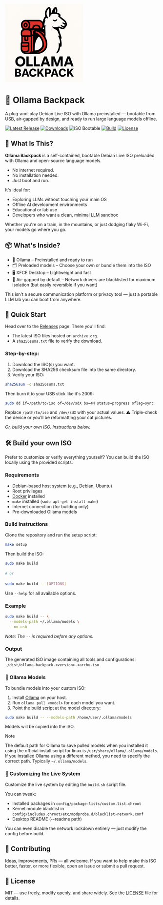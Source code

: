 ![Ollama Backpack Logo](assets/logo.png)

# 🎒 Ollama Backpack

A plug-and-play Debian Live ISO with Ollama preinstalled — bootable from USB, air-gapped by design, and ready to run large language models offline.

[![Latest Release](https://img.shields.io/github/v/release/vedmakk/ollama-backpack?label=release)](https://github.com/vedmakk/ollama-backpack/releases)
[![Downloads](https://img.shields.io/github/downloads/vedmakk/ollama-backpack/total)](https://github.com/vedmakk/ollama-backpack/releases)
![ISO Bootable](https://img.shields.io/badge/ISO-Bootable-blue)
[![Build](https://github.com/vedmakk/ollama-backpack/actions/workflows/lint.yml/badge.svg)](https://github.com/vedmakk/ollama-backpack/actions)
[![License](https://img.shields.io/github/license/vedmakk/ollama-backpack)](LICENSE)

## 🎯 What Is This?

**Ollama Backpack** is a self-contained, bootable Debian Live ISO preloaded with Ollama and open-source language models.

- No internet required.
- No installation needed.
- Just boot and run.

It's ideal for:

- Exploring LLMs without touching your main OS
- Offline AI development environments
- Educational or lab use
- Developers who want a clean, minimal LLM sandbox

Whether you're on a train, in the mountains, or just dodging flaky Wi-Fi, your models go where you go.

## 📦 What's Inside?

- 🧠 Ollama – Preinstalled and ready to run
- 🗂️ Preloaded models – Choose your own or bundle them into the ISO
- 🖥️ XFCE Desktop – Lightweight and fast
- 📴 Air-gapped by default – Network drivers are blacklisted for maximum isolation (but easily reversible if you want)

This isn't a secure communication platform or privacy tool — just a portable LLM lab you can boot from anywhere.

## 🚀 Quick Start

Head over to the [Releases](https://github.com/vedmakk/ollama-backpack/releases) page. There you'll find:

- The latest ISO files hosted on `archive.org`.
- A `sha256sums.txt` file to verify the download.

### Step-by-step:

1. Download the ISO(s) you want.
1. Download the SHA256 checksum file into the same directory.
1. Verify your ISO:

```bash
sha256sum -c sha256sums.txt
```

Then burn it to your USB stick like it's 2009:

```bash
sudo dd if=/path/to/iso of=/dev/sdX bs=4M status=progress oflag=sync
```

Replace `/path/to/iso` and `/dev/sdX` with your actual values. ⚠️ Triple-check the device or you'll be reformatting your cat pictures.

_Or, build your own ISO. Instructions below._

## 🛠️ Build your own ISO

Prefer to customize or verify everything yourself? You can build the ISO locally using the provided scripts.

### Requirements

- Debian-based host system (e.g., Debian, Ubuntu)
- Root privileges
- [Docker](https://docs.docker.com/get-docker/) installed
- `make` installed (`sudo apt-get install make`)
- Internet connection (for building only)
- Pre-downloaded Ollama models

### Build Instructions

Clone the repository and run the setup script:

```bash
make setup
```

Then build the ISO:

```bash
sudo make build

# or

sudo make build -- [OPTIONS]
```

Use `--help` for all available options.

### Example

```bash
sudo make build -- \
  --models-path ~/.ollama/models \
  --no-usb
```

_Note: The `--` is required before any options._

### Output

The generated ISO image containing all tools and configurations:
`./dist/ollama-backpack-<version>-<arch>.iso`

### 🧩 Ollama Models

To bundle models into your custom ISO:

1. Install [Ollama](https://ollama.com) on your host.
1. Run `ollama pull <model>` for each model you want.
1. Point the build script at the model directory:

```bash
sudo make build -- --models-path /home/user/.ollama/models
```

Models will be copied into the ISO.

> [!NOTE]
> The default path for Ollama to save pulled models when you installed it using the official install script for linux is `/usr/share/ollama/.ollama/models`.
> If you installed Ollama using a different method, you need to specify the correct path. Typically `~/.ollama/models`.

### 🔧 Customizing the Live System

Customize the live system by editing the `build.sh` script file.

You can tweak:

- Installed packages in `config/package-lists/custom.list.chroot`
- Kernel module blacklist in `config/includes.chroot/etc/modprobe.d/blacklist-network.conf`
- Desktop README (--readme path)

You can even disable the network lockdown entirely — just modify the config before build.

## 🤝 Contributing

Ideas, improvements, PRs — all welcome. If you want to help make this ISO better, faster, or more flexible, open an issue or submit a pull request.

## 📜 License

MIT — use freely, modify openly, and share widely.
See the [LICENSE](LICENSE) file for details.
